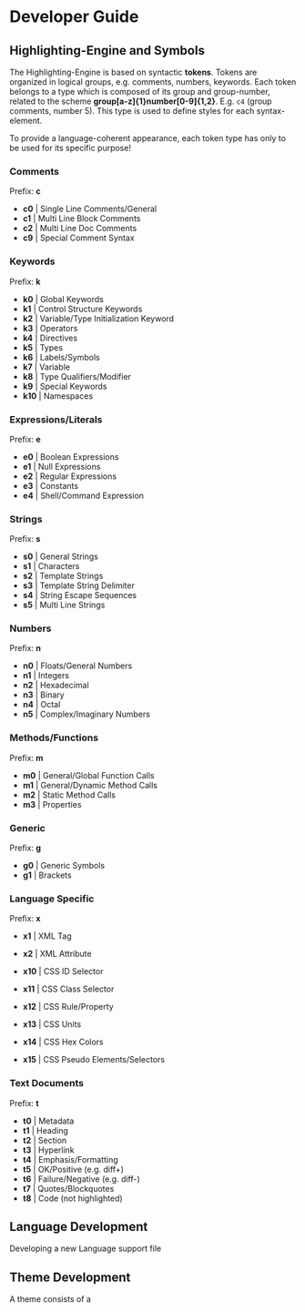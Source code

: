 Developer Guide
===============


Highlighting-Engine and Symbols
-------------------------------

The Highlighting-Engine is based on syntactic **tokens**. Tokens are organized in logical groups, e.g. comments, numbers, keywords.
Each token belongs to a type which is composed of its group and group-number, related to the scheme **group[a-z]{1}number[0-9]{1,2}**. 
E.g. `c4` (group comments, number 5). This type is used to define styles for each syntax-element.

To provide a language-coherent appearance, each token type has only to be used for its specific purpose!

### Comments ###

Prefix: **c**

* **c0** | Single Line Comments/General
* **c1** | Multi Line Block Comments
* **c2** | Multi Line Doc Comments
* **c9** | Special Comment Syntax

### Keywords ###

Prefix: **k**

* **k0** | Global Keywords
* **k1** | Control Structure Keywords
* **k2** | Variable/Type Initialization Keyword
* **k3** | Operators
* **k4** | Directives
* **k5** | Types
* **k6** | Labels/Symbols
* **k7** | Variable
* **k8** | Type Qualifiers/Modifier
* **k9** | Special Keywords
* **k10** | Namespaces

### Expressions/Literals ###

Prefix: **e**

* **e0** | Boolean Expressions
* **e1** | Null Expressions
* **e2** | Regular Expressions
* **e3** | Constants
* **e4** | Shell/Command Expression

### Strings ###

Prefix: **s**

* **s0** | General Strings
* **s1** | Characters
* **s2** | Template Strings
* **s3** | Template String Delimiter
* **s4** | String Escape Sequences
* **s5** | Multi Line Strings

### Numbers ###

Prefix: **n**

* **n0** | Floats/General Numbers
* **n1** | Integers
* **n2** | Hexadecimal
* **n3** | Binary
* **n4** | Octal
* **n5** | Complex/Imaginary Numbers

### Methods/Functions ###

Prefix: **m**

* **m0** | General/Global Function Calls
* **m1** | General/Dynamic Method Calls
* **m2** | Static Method Calls
* **m3** | Properties

### Generic ###

Prefix: **g**

* **g0** | Generic Symbols 
* **g1** | Brackets

### Language Specific ###

Prefix: **x**

* **x1** | XML Tag
* **x2** | XML Attribute

* **x10** | CSS ID Selector
* **x11** | CSS Class Selector
* **x12** | CSS Rule/Property
* **x13** | CSS Units
* **x14** | CSS Hex Colors
* **x15** | CSS Pseudo Elements/Selectors

### Text Documents ###

Prefix: **t**

* **t0** | Metadata
* **t1** | Heading
* **t2** | Section
* **t3** | Hyperlink
* **t4** | Emphasis/Formatting
* **t5** | OK/Positive (e.g. diff+)
* **t6** | Failure/Negative (e.g. diff-)
* **t7** | Quotes/Blockquotes
* **t8** | Code (not highlighted)

Language Development
--------------------

Developing a new Language support file 


Theme Development
-----------------

A theme consists of a 